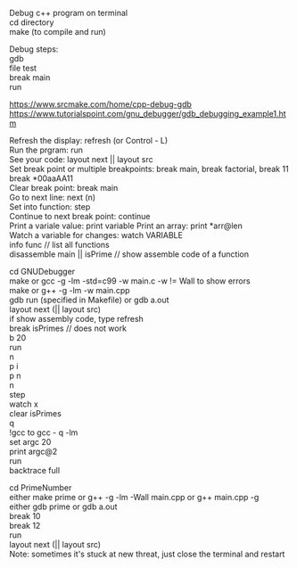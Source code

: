 Debug c++ program on terminal<br/>
cd directory <br/>
make (to compile and run)<br/>

Debug steps: <br/>
gdb <br/>
file test <br/>
break main <br/>
run

https://www.srcmake.com/home/cpp-debug-gdb https://www.tutorialspoint.com/gnu_debugger/gdb_debugging_example1.htm

Refresh the display: refresh (or Control - L) <br/>
Run the prgram: run <br/>
See your code: layout next || layout src<br/>
Set break point or multiple breakpoints: break main, break factorial, break 11 <br/>
break *00aaAA11<br/>
Clear break point: break main<br/>
Go to next line: next (n)<br/>
Set into function: step<br/>
Continue to next break point: continue<br/>
Print a variale value: print variable Print an array: print *arr@len<br/>
Watch a variable for changes: watch VARIABLE <br/>
info func // list all functions <br/>
disassemble main || isPrime // show assemble code of a function<br/>

cd GNUDebugger<br/>
make or gcc -g -lm -std=c99 -w main.c -w != Wall to show errors <br/>
make or g++ -g -lm -w main.cpp <br/>
gdb run (specified in Makefile) or gdb a.out<br/>
layout next (|| layout src)<br/>
if show assembly code, type refresh <br/>
break isPrimes // does not work<br/>
b 20<br/>
run<br/>
n<br/>
p i<br/>
p n<br/>
n<br/>
step<br/>
watch x<br/>
clear isPrimes<br/>
q<br/>
!gcc to gcc - q -lm <br/>
set argc 20<br/>
print argc@2<br/>
run<br/>
backtrace full<br/>

cd PrimeNumber<br/>
either make prime or g++ -g -lm -Wall main.cpp or g++ main.cpp -g<br/>
either gdb prime or gdb a.out<br/>
break 10<br/>
break 12<br/>
run<br/>
layout next (|| layout src) <br/>
Note: sometimes it's stuck at new threat, just close the terminal and restart

